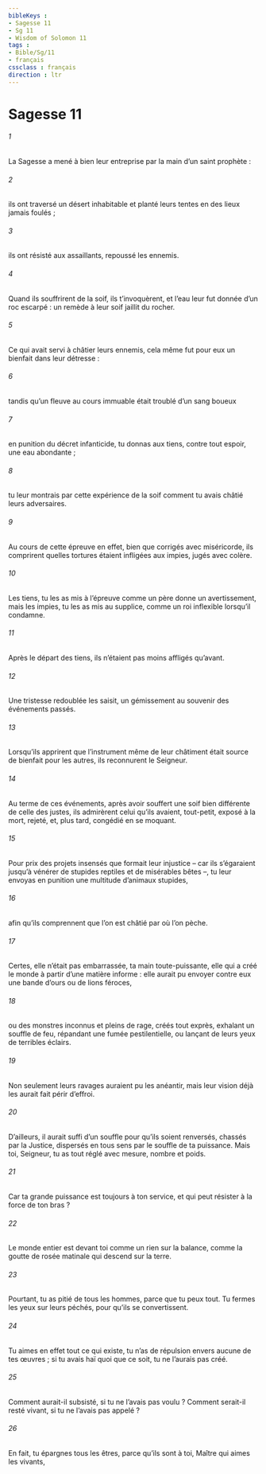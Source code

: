 ```yaml
---
bibleKeys : 
- Sagesse 11
- Sg 11
- Wisdom of Solomon 11
tags : 
- Bible/Sg/11
- français
cssclass : français
direction : ltr
---
```


# Sagesse 11

###### 1
La Sagesse a mené à bien leur entreprise
par la main d’un saint prophète :
###### 2
ils ont traversé un désert inhabitable
et planté leurs tentes en des lieux jamais foulés ;
###### 3
ils ont résisté aux assaillants,
repoussé les ennemis.
###### 4
Quand ils souffrirent de la soif, ils t’invoquèrent,
et l’eau leur fut donnée d’un roc escarpé :
un remède à leur soif jaillit du rocher.
###### 5
Ce qui avait servi à châtier leurs ennemis,
cela même fut pour eux un bienfait dans leur détresse :
###### 6
tandis qu’un fleuve au cours immuable
était troublé d’un sang boueux
###### 7
en punition du décret infanticide,
tu donnas aux tiens, contre tout espoir, une eau abondante ;
###### 8
tu leur montrais par cette expérience de la soif
comment tu avais châtié leurs adversaires.
###### 9
Au cours de cette épreuve en effet,
bien que corrigés avec miséricorde,
ils comprirent quelles tortures étaient infligées aux impies,
jugés avec colère.
###### 10
Les tiens, tu les as mis à l’épreuve
comme un père donne un avertissement,
mais les impies, tu les as mis au supplice,
comme un roi inflexible lorsqu’il condamne.
###### 11
Après le départ des tiens,
ils n’étaient pas moins affligés qu’avant.
###### 12
Une tristesse redoublée les saisit,
un gémissement au souvenir des événements passés.
###### 13
Lorsqu’ils apprirent que l’instrument même de leur châtiment
était source de bienfait pour les autres,
ils reconnurent le Seigneur.
###### 14
Au terme de ces événements,
après avoir souffert une soif bien différente de celle des justes,
ils admirèrent celui qu’ils avaient, tout-petit, exposé à la mort,
rejeté, et, plus tard, congédié en se moquant.
###### 15
Pour prix des projets insensés que formait leur injustice
– car ils s’égaraient jusqu’à vénérer de stupides reptiles
et de misérables bêtes –,
tu leur envoyas en punition une multitude d’animaux stupides,
###### 16
afin qu’ils comprennent
que l’on est châtié par où l’on pèche.
###### 17
Certes, elle n’était pas embarrassée, ta main toute-puissante,
elle qui a créé le monde à partir d’une matière informe :
elle aurait pu envoyer contre eux
une bande d’ours ou de lions féroces,
###### 18
ou des monstres inconnus et pleins de rage, créés tout exprès,
exhalant un souffle de feu,
répandant une fumée pestilentielle,
ou lançant de leurs yeux de terribles éclairs.
###### 19
Non seulement leurs ravages auraient pu les anéantir,
mais leur vision déjà les aurait fait périr d’effroi.
###### 20
D’ailleurs, il aurait suffi d’un souffle pour qu’ils soient renversés,
chassés par la Justice,
dispersés en tous sens par le souffle de ta puissance.
Mais toi, Seigneur, tu as tout réglé
avec mesure, nombre et poids.
###### 21
Car ta grande puissance est toujours à ton service,
et qui peut résister à la force de ton bras ?
###### 22
Le monde entier est devant toi
comme un rien sur la balance,
comme la goutte de rosée matinale
qui descend sur la terre.
###### 23
Pourtant, tu as pitié de tous les hommes,
parce que tu peux tout.
Tu fermes les yeux sur leurs péchés,
pour qu’ils se convertissent.
###### 24
Tu aimes en effet tout ce qui existe,
tu n’as de répulsion envers aucune de tes œuvres ;
si tu avais haï quoi que ce soit,
tu ne l’aurais pas créé.
###### 25
Comment aurait-il subsisté,
si tu ne l’avais pas voulu ?
Comment serait-il resté vivant,
si tu ne l’avais pas appelé ?
###### 26
En fait, tu épargnes tous les êtres, parce qu’ils sont à toi,
Maître qui aimes les vivants,
